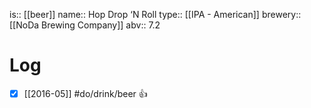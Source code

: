 is:: [[beer]]
name:: Hop Drop ‘N Roll
type:: [[IPA - American]]
brewery:: [[NoDa Brewing Company]]
abv:: 7.2

# Log
- [x] [[2016-05]] #do/drink/beer 👍
